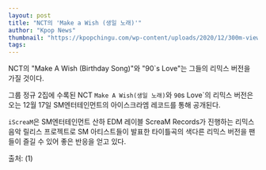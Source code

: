 ```yaml
---
layout: post
title: "NCT의 'Make a Wish (생일 노래)'"
author: "Kpop News"
thumbnail: "https://kpopchingu.com/wp-content/uploads/2020/12/300m-views-2020-12-15T023328.209-890x512.png"
tags: 
---
```



NCT의 "Make A Wish (Birthday Song)"와 "90`s Love"는 그들의 리믹스 버전을 가질 것이다.

그룹 정규 2집에 수록된 NCT `Make A Wish(생일 노래)`와 `90`s Love`의 리믹스 버전은 오는 12월 17일 SM엔터테인먼트의 아이스크라엠 레코드를 통해 공개된다.

`iScreaM`은 SM엔터테인먼트 산하 EDM 레이블 ScreaM Records가 진행하는 리믹스 음악 릴리스 프로젝트로 SM 아티스트들이 발표한 타이틀곡의 색다른 리믹스 버전을 팬들이 즐길 수 있어 좋은 반응을 얻고 있다.

출처: (1)